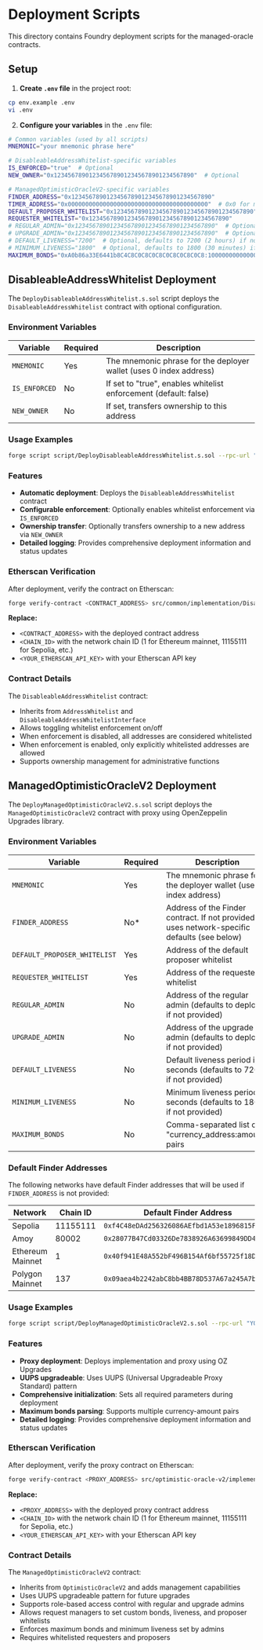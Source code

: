 # Deployment Scripts

This directory contains Foundry deployment scripts for the managed-oracle contracts.

## Setup

1. **Create `.env` file** in the project root:
```bash
cp env.example .env
vi .env
```

2. **Configure your variables** in the `.env` file:
```bash
# Common variables (used by all scripts)
MNEMONIC="your mnemonic phrase here"

# DisableableAddressWhitelist-specific variables
IS_ENFORCED="true"  # Optional
NEW_OWNER="0x1234567890123456789012345678901234567890"  # Optional

# ManagedOptimisticOracleV2-specific variables
FINDER_ADDRESS="0x1234567890123456789012345678901234567890"
TIMER_ADDRESS="0x0000000000000000000000000000000000000000"  # 0x0 for mainnet
DEFAULT_PROPOSER_WHITELIST="0x1234567890123456789012345678901234567890"
REQUESTER_WHITELIST="0x1234567890123456789012345678901234567890"
# REGULAR_ADMIN="0x1234567890123456789012345678901234567890"  # Optional, defaults to deployer
# UPGRADE_ADMIN="0x1234567890123456789012345678901234567890"  # Optional, defaults to deployer
# DEFAULT_LIVENESS="7200"  # Optional, defaults to 7200 (2 hours) if not provided
# MINIMUM_LIVENESS="1800"  # Optional, defaults to 1800 (30 minutes) if not provided
MAXIMUM_BONDS="0xA0b86a33E6441b8C4C8C0C8C0C8C0C8C0C8C0C8:1000000000000000000,0xB0b86a33E6441b8C4C8C0C8C0C8C0C8C0C8C0C8:2000000000000000000"
```

## DisableableAddressWhitelist Deployment

The `DeployDisableableAddressWhitelist.s.sol` script deploys the `DisableableAddressWhitelist` contract with optional configuration.

### Environment Variables

| Variable | Required | Description |
|----------|----------|-------------|
| `MNEMONIC` | Yes | The mnemonic phrase for the deployer wallet (uses 0 index address) |
| `IS_ENFORCED` | No | If set to "true", enables whitelist enforcement (default: false) |
| `NEW_OWNER` | No | If set, transfers ownership to this address |

### Usage Examples

```bash
forge script script/DeployDisableableAddressWhitelist.s.sol --rpc-url "YOUR_RPC_URL" --broadcast
```

### Features

- **Automatic deployment**: Deploys the `DisableableAddressWhitelist` contract
- **Configurable enforcement**: Optionally enables whitelist enforcement via `IS_ENFORCED`
- **Ownership transfer**: Optionally transfers ownership to a new address via `NEW_OWNER`
- **Detailed logging**: Provides comprehensive deployment information and status updates

### Etherscan Verification

After deployment, verify the contract on Etherscan:

```bash
forge verify-contract <CONTRACT_ADDRESS> src/common/implementation/DisableableAddressWhitelist.sol:DisableableAddressWhitelist --chain-id <CHAIN_ID> --etherscan-api-key <YOUR_ETHERSCAN_API_KEY>
```

**Replace:**
- `<CONTRACT_ADDRESS>` with the deployed contract address
- `<CHAIN_ID>` with the network chain ID (1 for Ethereum mainnet, 11155111 for Sepolia, etc.)
- `<YOUR_ETHERSCAN_API_KEY>` with your Etherscan API key

### Contract Details

The `DisableableAddressWhitelist` contract:
- Inherits from `AddressWhitelist` and `DisableableAddressWhitelistInterface`
- Allows toggling whitelist enforcement on/off
- When enforcement is disabled, all addresses are considered whitelisted
- When enforcement is enabled, only explicitly whitelisted addresses are allowed
- Supports ownership management for administrative functions

## ManagedOptimisticOracleV2 Deployment

The `DeployManagedOptimisticOracleV2.s.sol` script deploys the `ManagedOptimisticOracleV2` contract with proxy using OpenZeppelin Upgrades library.

### Environment Variables

| Variable | Required | Description |
|----------|----------|-------------|
| `MNEMONIC` | Yes | The mnemonic phrase for the deployer wallet (uses 0 index address) |
| `FINDER_ADDRESS` | No* | Address of the Finder contract. If not provided, uses network-specific defaults (see below) |
| `DEFAULT_PROPOSER_WHITELIST` | Yes | Address of the default proposer whitelist |
| `REQUESTER_WHITELIST` | Yes | Address of the requester whitelist |
| `REGULAR_ADMIN` | No | Address of the regular admin (defaults to deployer if not provided) |
| `UPGRADE_ADMIN` | No | Address of the upgrade admin (defaults to deployer if not provided) |
| `DEFAULT_LIVENESS` | No | Default liveness period in seconds (defaults to 7200 if not provided) |
| `MINIMUM_LIVENESS` | No | Minimum liveness period in seconds (defaults to 1800 if not provided) |
| `MAXIMUM_BONDS` | No | Comma-separated list of "currency_address:amount" pairs |

### Default Finder Addresses

The following networks have default Finder addresses that will be used if `FINDER_ADDRESS` is not provided:

| Network | Chain ID | Default Finder Address |
|---------|----------|----------------------|
| Sepolia | 11155111 | `0xf4C48eDAd256326086AEfbd1A53e1896815F8f13` |
| Amoy | 80002 | `0x28077B47Cd03326De7838926A63699849DD4fa87` |
| Ethereum Mainnet | 1 | `0x40f941E48A552bF496B154Af6bf55725f18D77c3` |
| Polygon Mainnet | 137 | `0x09aea4b2242abC8bb4BB78D537A67a245A7bEC64` |

### Usage Examples

```bash
forge script script/DeployManagedOptimisticOracleV2.s.sol --rpc-url "YOUR_RPC_URL" --broadcast
```

### Features

- **Proxy deployment**: Deploys implementation and proxy using OZ Upgrades
- **UUPS upgradeable**: Uses UUPS (Universal Upgradeable Proxy Standard) pattern
- **Comprehensive initialization**: Sets all required parameters during deployment
- **Maximum bonds parsing**: Supports multiple currency-amount pairs
- **Detailed logging**: Provides comprehensive deployment information and status updates

### Etherscan Verification

After deployment, verify the proxy contract on Etherscan:

```bash
forge verify-contract <PROXY_ADDRESS> src/optimistic-oracle-v2/implementation/ManagedOptimisticOracleV2.sol:ManagedOptimisticOracleV2 --chain-id <CHAIN_ID> --etherscan-api-key <YOUR_ETHERSCAN_API_KEY>
```

**Replace:**
- `<PROXY_ADDRESS>` with the deployed proxy contract address
- `<CHAIN_ID>` with the network chain ID (1 for Ethereum mainnet, 11155111 for Sepolia, etc.)
- `<YOUR_ETHERSCAN_API_KEY>` with your Etherscan API key

### Contract Details

The `ManagedOptimisticOracleV2` contract:
- Inherits from `OptimisticOracleV2` and adds management capabilities
- Uses UUPS upgradeable pattern for future upgrades
- Supports role-based access control with regular and upgrade admins
- Allows request managers to set custom bonds, liveness, and proposer whitelists
- Enforces maximum bonds and minimum liveness set by admins
- Requires whitelisted requesters and proposers 